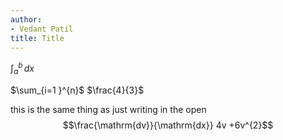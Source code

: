 ```yaml
---
author:
- Vedant Patil
title: Title
---
```


$\int_{a}^{b}  \, dx$

$\sum_{i=1 }^{n}$ $\frac{4}{3}$

this is the same thing as just writing in the open
$$\frac{\mathrm{dv}}{\mathrm{dx}} 4v +6v^{2}$$

